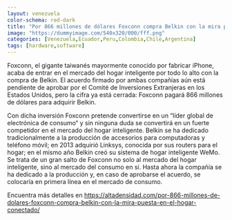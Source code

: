 ```yaml
---
layout: venezuela
color-schema: red-dark
title: "Por 866 millones de dólares Foxconn compra Belkin con la mira puesta en el hogar conectado"
image: "https://dummyimage.com/540x320/000/fff.png"
categories: [Venezuela,Ecuador,Peru,Colombia,Chile,Argentina]
tags: [hardware,software]
---
```


Foxconn, el gigante taiwanés mayormente conocido por fabricar iPhone, acaba de entrar en el mercado del hogar inteligente por todo lo alto con la compra de Belkin. El acuerdo firmado por ambas compañías aún está pendiente de aprobar por el Comité de Inversiones Extranjeras en los Estados Unidos, pero la cifra ya está cerrada: Foxconn pagará 866 millones de dólares para adquirir Belkin.

Con dicha inversión Foxconn pretende convertirse en un “líder global de electrónica de consumo“ y sin ninguna duda se convertirá en un fuerte competidor en el mercado del hogar inteligente. Belkin se ha dedicado tradicionalmente a la producción de accesorios para computadoras y teléfono móvil; en 2013 adquirió Linksys, conocida por sus routers para el hogar; en el mismo año Belkin creó su sistema de hogar inteligente WeMo. Se trata de un gran salto de Foxconn no solo al mercado del hogar inteligente, sino al mercado del consumo en sí. Hasta ahora la compañía se ha dedicado a la producción y, en caso de aprobarse el acuerdo, se colocaría en primera línea en el mercado de consumo.

Encuentra más detalles en https://altadensidad.com/por-866-millones-de-dolares-foxconn-compra-belkin-con-la-mira-puesta-en-el-hogar-conectado/
